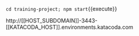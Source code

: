 `cd training-project; npm start`{{execute}}


http://[[HOST_SUBDOMAIN]]-3443-[[KATACODA_HOST]].environments.katacoda.com